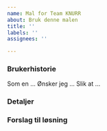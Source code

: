 ```yaml
---
name: Mal for Team KNURR
about: Bruk denne malen
title: ''
labels: ''
assignees: ''

---
```


### Brukerhistorie
Som en ...
Ønsker jeg ...
Slik at ...

### Detaljer

### Forslag til løsning
